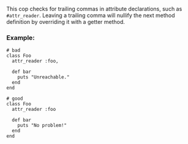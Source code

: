 This cop checks for trailing commas in attribute declarations, such as
`#attr_reader`. Leaving a trailing comma will nullify the next method
definition by overriding it with a getter method.

### Example:

    # bad
    class Foo
      attr_reader :foo,

      def bar
        puts "Unreachable."
      end
    end

    # good
    class Foo
      attr_reader :foo

      def bar
        puts "No problem!"
      end
    end
